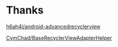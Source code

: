 # Thanks

[h6ah4i/android-advancedrecyclerview](https://github.com/h6ah4i/android-advancedrecyclerview)

[CymChad/BaseRecyclerViewAdapterHelper](https://github.com/CymChad/BaseRecyclerViewAdapterHelper)